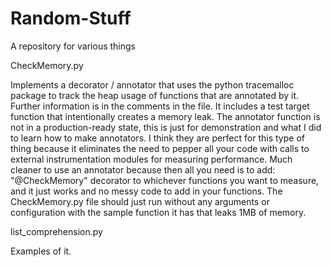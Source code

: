 # Random-Stuff
A repository for various things

CheckMemory.py  

Implements a decorator / annotator that uses the python tracemalloc package to track the heap usage of functions that are annotated by it.  Further information is in the comments in the file.  It includes a test target function that intentionally creates a memory leak.  The annotator function is not in a production-ready state, this is just for demonstration and what I did to learn how to make annotators.  I think they are perfect for this type of thing because it eliminates the need to pepper all your code with calls to external instrumentation modules for measuring performance.  Much cleaner to use an annotator because then all you need is to add:  "@CheckMemory" decorator to whichever functions you want to measure, and it just works and no messy code to add in your functions.  The CheckMemory.py file should just run without any arguments or configuration with the sample function it has that leaks 1MB of memory.


list_comprehension.py

Examples of it.
